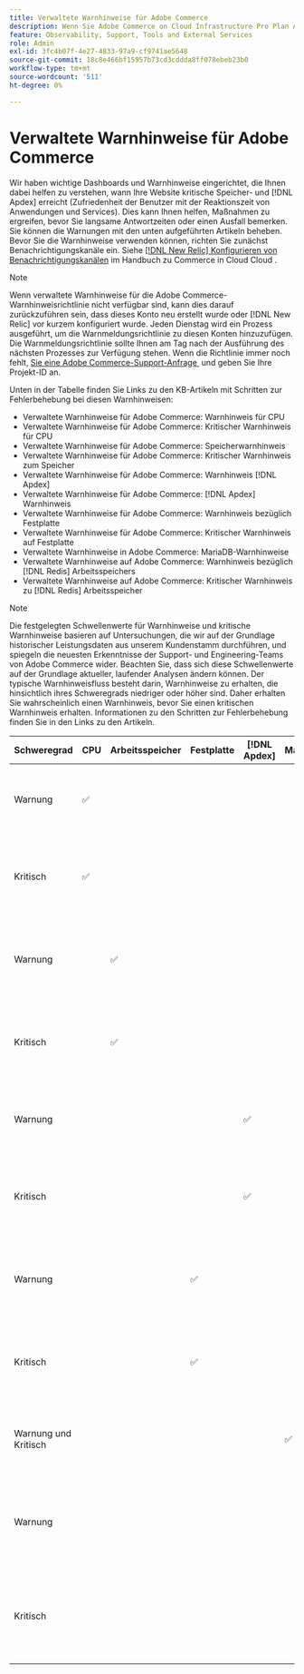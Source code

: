 ```yaml
---
title: Verwaltete Warnhinweise für Adobe Commerce
description: Wenn Sie Adobe Commerce on Cloud Infrastructure Pro Plan Architecture-Kunde sind, können Sie verwaltete Warnhinweise verwenden, um den Zustand Ihrer Site zu verstehen. Wenn Sie Adobe Commerce on Cloud Infrastructure Starter Plan Architecture-Kunde sind, erhalten Sie nur Warnhinweise zu den  [!DNL Apdex]  und Fehlerquoten.
feature: Observability, Support, Tools and External Services
role: Admin
exl-id: 3fc4b07f-4e27-4833-97a9-cf9741ae5648
source-git-commit: 18c8e466bf15957b73cd3cddda8ff078ebeb23b0
workflow-type: tm+mt
source-wordcount: '511'
ht-degree: 0%

---
```


# Verwaltete Warnhinweise für Adobe Commerce


Wir haben wichtige Dashboards und Warnhinweise eingerichtet, die Ihnen dabei helfen zu verstehen, wann Ihre Website kritische Speicher- und [!DNL Apdex] erreicht (Zufriedenheit der Benutzer mit der Reaktionszeit von Anwendungen und Services). Dies kann Ihnen helfen, Maßnahmen zu ergreifen, bevor Sie langsame Antwortzeiten oder einen Ausfall bemerken. Sie können die Warnungen mit den unten aufgeführten Artikeln beheben. Bevor Sie die Warnhinweise verwenden können, richten Sie zunächst Benachrichtigungskanäle ein. Siehe [[!DNL New Relic] Konfigurieren von Benachrichtigungskanälen](https://experienceleague.adobe.com/de/docs/commerce-on-cloud/user-guide/monitor/new-relic/new-relic-service) im Handbuch zu Commerce in Cloud Cloud .

>[!NOTE]
>
>Wenn verwaltete Warnhinweise für die Adobe Commerce-Warnhinweisrichtlinie nicht verfügbar sind, kann dies darauf zurückzuführen sein, dass dieses Konto neu erstellt wurde oder [!DNL New Relic] vor kurzem konfiguriert wurde. Jeden Dienstag wird ein Prozess ausgeführt, um die Warnmeldungsrichtlinie zu diesen Konten hinzuzufügen. Die Warnmeldungsrichtlinie sollte Ihnen am Tag nach der Ausführung des nächsten Prozesses zur Verfügung stehen. Wenn die Richtlinie immer noch fehlt, [&#x200B; Sie eine Adobe Commerce-Support-Anfrage &#x200B;](https://experienceleague.adobe.com/de/docs/commerce-knowledge-base/kb/help-center-guide/magento-help-center-user-guide#support-case) und geben Sie Ihre Projekt-ID an.

Unten in der Tabelle finden Sie Links zu den KB-Artikeln mit Schritten zur Fehlerbehebung bei diesen Warnhinweisen:

* Verwaltete Warnhinweise für Adobe Commerce: Warnhinweis für CPU
* Verwaltete Warnhinweise für Adobe Commerce: Kritischer Warnhinweis für CPU
* Verwaltete Warnhinweise für Adobe Commerce: Speicherwarnhinweis
* Verwaltete Warnhinweise für Adobe Commerce: Kritischer Warnhinweis zum Speicher
* Verwaltete Warnhinweise für Adobe Commerce: Warnhinweis [!DNL Apdex]
* Verwaltete Warnhinweise für Adobe Commerce: [!DNL Apdex] Warnhinweis
* Verwaltete Warnhinweise für Adobe Commerce: Warnhinweis bezüglich Festplatte
* Verwaltete Warnhinweise für Adobe Commerce: Kritischer Warnhinweis auf Festplatte
* Verwaltete Warnhinweise in Adobe Commerce: MariaDB-Warnhinweise
* Verwaltete Warnhinweise auf Adobe Commerce: Warnhinweis bezüglich [!DNL Redis] Arbeitsspeichers
* Verwaltete Warnhinweise auf Adobe Commerce: Kritischer Warnhinweis zu [!DNL Redis] Arbeitsspeicher

>[!NOTE]
>
>Die festgelegten Schwellenwerte für Warnhinweise und kritische Warnhinweise basieren auf Untersuchungen, die wir auf der Grundlage historischer Leistungsdaten aus unserem Kundenstamm durchführen, und spiegeln die neuesten Erkenntnisse der Support- und Engineering-Teams von Adobe Commerce wider. Beachten Sie, dass sich diese Schwellenwerte auf der Grundlage aktueller, laufender Analysen ändern können. Der typische Warnhinweisfluss besteht darin, Warnhinweise zu erhalten, die hinsichtlich ihres Schweregrads niedriger oder höher sind. Daher erhalten Sie wahrscheinlich einen Warnhinweis, bevor Sie einen kritischen Warnhinweis erhalten. Informationen zu den Schritten zur Fehlerbehebung finden Sie in den Links zu den Artikeln.

| Schweregrad | CPU | Arbeitsspeicher | Festplatte | [!DNL Apdex] | MariaDB | [!DNL Redis] | Artikel zur Fehlerbehebung |
|----------|-----|--------|------|-------|---------|--------------|-------------------------|
| Warnung | ✅ |        |      |       |         |              | [Verwaltete Warnhinweise für Adobe Commerce: Warnhinweis für CPU](managed-alerts-for-magento-commerce-cpu-warning-alert.md) |
| Kritisch | ✅ |        |      |       |         |              | [Verwaltete Warnhinweise für Adobe Commerce: Kritischer Warnhinweis für CPU](managed-alerts-on-magento-commerce-cpu-critical-alert.md) |
| Warnung |     | ✅ |      |       |         |              | [Verwaltete Warnhinweise für Adobe Commerce: Warnhinweis bezüglich des Arbeitsspeichers](managed-alerts-for-magento-commerce-memory-warning-alert.md) |
| Kritisch |     | ✅ |      |       |         |              | [Verwaltete Warnhinweise für Adobe Commerce: Kritischer Warnhinweis im Arbeitsspeicher](managed-alerts-on-magento-commerce-memory-critical-alert.md) |
| Warnung |     |        |      | ✅ |         |              | [Verwaltete Warnhinweise für Adobe Commerce: [!DNL Apdex] Warnhinweis](managed-alerts-for-magento-commerce-apdex-warning-alert.md) |
| Kritisch |     |        |      | ✅ |         |              | [Verwaltete Warnhinweise für Adobe Commerce: [!DNL Apdex] Kritischer Warnhinweis](managed-alerts-for-magento-commerce-apdex-critical-alert.md) |
| Warnung |     |        | ✅ |       |         |              | [Verwaltete Warnhinweise für Adobe Commerce: Warnhinweis bezüglich Festplatte](managed-alerts-for-magento-commerce-disk-warning-alert.md) |
| Kritisch |     |        | ✅ |       |         |              | [Verwaltete Warnhinweise für Adobe Commerce: kritischer Warnhinweis auf Festplatte](managed-alerts-for-magento-commerce-disk-critical-alert.md) |
| Warnung und Kritisch |     |        |      |       | ✅ |              | [Verwaltete Warnhinweise in Adobe Commerce: MariaDB-Warnhinweise](managed-alerts-on-magento-commerce-mariadb-alerts.md) |
| Warnung |     |        |      |       |         | ✅ | [Verwaltete Warnhinweise zu Adobe Commerce: [!DNL Redis] Warnhinweis bezüglich Arbeitsspeicher](managed-alerts-on-magento-commerce-redis-memory-warning-alert.md) |
| Kritisch |     |        |      |       |         | ✅ | [Verwaltete Warnhinweise zu Adobe Commerce: [!DNL Redis] Kritischer Warnhinweis für Speicher](managed-alerts-on-magento-commerce-redis-memory-critical-alert.md) |
